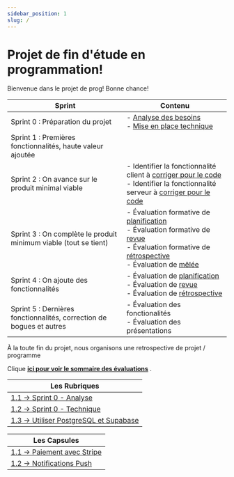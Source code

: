 ```yaml
---
sidebar_position: 1
slug: /
---
```


# Projet de fin d'étude en programmation!


Bienvenue dans le projet de prog! Bonne chance!


| **Sprint**                                                           | Contenu                                                                                                                                                                                                                                                                        |
|----------------------------------------------------------------------|--------------------------------------------------------------------------------------------------------------------------------------------------------------------------------------------------------------------------------------------------------------------------------|
| Sprint 0 : Préparation du projet                                     | - [Analyse des besoins](rubriques/sprint0-analyse) <br/> - [Mise en place technique](rubriques/sprint0-technique)                                                                                                                                                              |
| Sprint 1 : Premières fonctionnalités, haute valeur ajoutée           | 
| Sprint 2 : On avance sur le produit minimal viable                   | - Identifier la fonctionnalité client à [corriger pour le code](rubriques/evaluation-code-client) <br />- Identifier la fonctionnalité serveur à [corriger pour le code](rubriques/evaluation-code-serveur)                                                                    |
| Sprint 3 : On complète le produit minimum viable (tout se tient)     | - Évaluation formative de [planification](rubriques/evaluation-planif) <br/>- Évaluation formative de [revue](rubriques/evaluation-revue)<br/>- Évaluation formative de [rétrospective](rubriques/evaluation-retro)  <br />- Évaluation de [mêlée](rubriques/evaluation-melee) 
| Sprint 4 : On ajoute des fonctionnalités                             | - Évaluation de [planification](rubriques/evaluation-planif) <br/>- Évaluation de [revue](rubriques/evaluation-revue)<br />- Évaluation de [rétrospective](rubriques/evaluation-retro)                                                                                         |
| Sprint 5 : Dernières fonctionnalités, correction de bogues et autres | - Évaluation des fonctionalités <br />- Évaluation des présentations                                                                                                                                                                                                           |                                                                                                                                                                             

À la toute fin du projet, nous organisons une retrospective de projet / programme

Clique **[ici pour voir le sommaire des évaluations](rubriques/evaluation-sommaire)** .

<Row>

<Column>


| **Les Rubriques**                                      |
| ----------------------------------------------------- |
| [1.1 → Sprint 0 - Analyse](rubriques/sprint0-analyse)      |
| [1.2 → Sprint 0 - Technique](rubriques/sprint0-technique)   |
| [1.3 → Utiliser PostgreSQL et Supabase](rubriques/supabase)   |

</Column>


<Column>



| **Les Capsules**                                      |
| ----------------------------------------------------- |
| [1.1 → Paiement avec Stripe](capsules-courantes/paiement)      |
| [1.2 → Notifications Push](capsules-courantes/notifications)   |

</Column>

</Row>

